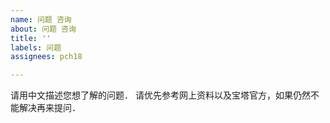 ```yaml
---
name: 问题 咨询
about: 问题 咨询
title: ''
labels: 问题
assignees: pch18

---
```


请用中文描述您想了解的问题．
请优先参考网上资料以及宝塔官方，如果仍然不能解决再来提问．
